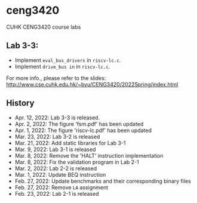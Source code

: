 # ceng3420
CUHK CENG3420 course labs

## Lab 3-3:
* Implement `eval_bus_drivers` in `riscv-lc.c`.
* Implement `drive_bus in` in `riscv-lc.c`.

For more info., please refer to the slides: http://www.cse.cuhk.edu.hk/~byu/CENG3420/2022Spring/index.html

## History
* Apr. 12, 2022: Lab 3-3 is released.
* Apr.  2, 2022: The figure 'fsm.pdf' has been updated
* Apr.  1, 2022: The figure 'riscv-lc.pdf' has been updated
* Mar. 23, 2022: Lab 3-2 is released
* Mar. 21, 2022: Add static libraries for Lab 3-1
* Mar.  9, 2022: Lab 3-1 is released
* Mar.  8, 2022: Remove the 'HALT' instruction implementation
* Mar.  8, 2022: Fix the validation program in Lab 2-1
* Mar.  2, 2022: Lab 2-2 is released
* Mar.  1, 2022: Update BEQ instruction
* Feb. 27, 2022: Update benchmarks and their corresponding binary files
* Feb. 27, 2022: Remove `LA` assignment
* Feb. 23, 2022: Lab 2-1 is released
